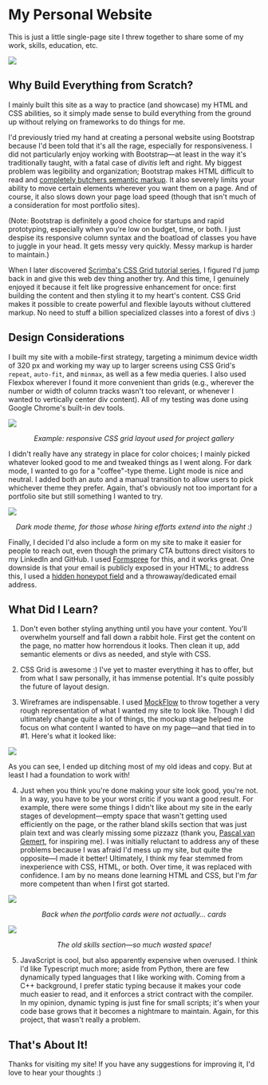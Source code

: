 # My Personal Website

This is just a little single-page site I threw together to share some of my work, skills, education, etc.

![](https://user-images.githubusercontent.com/19352442/59554876-ece7b880-8f77-11e9-972c-cd5c79a99ec8.png)

## Why Build Everything from Scratch?

I mainly built this site as a way to practice (and showcase) my HTML and CSS abilities, so it simply made sense to build everything from the ground up without relying on frameworks to do things for me.

I'd previously tried my hand at creating a personal website using Bootstrap because I'd been told that it's all the rage, especially for responsiveness. I did not particularly enjoy working with Bootstrap—at least in the way it's traditionally taught, with a fatal case of *divitis* left and right. My biggest problem was legibility and organization; Bootstrap makes HTML difficult to read and [completely butchers semantic markup](https://coderwall.com/p/wixovg/bootstrap-without-all-the-debt). It also severely limits your ability to move certain elements wherever you want them on a page. And of course, it also slows down your page load speed (though that isn't much of a consideration for most portfolio sites).

(Note: Bootstrap is definitely a good choice for startups and rapid prototyping, especially when you're low on budget, time, or both. I just despise its responsive column syntax and the boatload of classes you have to juggle in your head. It gets messy very quickly. Messy markup is harder to maintain.)

When I later discovered [Scrimba's CSS Grid tutorial series](https://scrimba.com/g/gR8PTE), I figured I'd jump back in and give this web dev thing another try. And this time, I genuinely enjoyed it because it felt like progressive enhancement for once: first building the content and then styling it to my heart's content. CSS Grid makes it possible to create powerful and flexible layouts without cluttered markup. No need to stuff a billion specialized classes into a forest of divs :)

## Design Considerations

I built my site with a mobile-first strategy, targeting a minimum device width of 320 px and working my way up to larger screens using CSS Grid's `repeat`, `auto-fit`, and `minmax`, as well as a few media queries. I also used Flexbox wherever I found it more convenient than grids (e.g., wherever the number or width of column tracks wasn't too relevant, or whenever I wanted to vertically center div content). All of my testing was done using Google Chrome's built-in dev tools.

![](https://user-images.githubusercontent.com/19352442/59555024-47821400-8f7a-11e9-8168-46c33d38bd62.png)

<p align="center"><i>Example: responsive CSS grid layout used for project gallery</i></p>

I didn't really have any strategy in place for color choices; I mainly picked whatever looked good to me and tweaked things as I went along. For dark mode, I wanted to go for a "coffee"-type theme. Light mode is nice and neutral. I added both an auto and a manual transition to allow users to pick whichever theme they prefer. Again, that's obviously not too important for a portfolio site but still something I wanted to try.

![](https://user-images.githubusercontent.com/19352442/59712393-2409d400-91db-11e9-979e-53eaae71b4d5.png)

<p align="center"><i>Dark mode theme, for those whose hiring efforts extend into the night :)</i></p>

Finally, I decided I'd also include a form on my site to make it easier for people to reach out, even though the primary CTA buttons direct visitors to my LinkedIn and GitHub. I used [Formspree](https://github.com/formspree/formspree) for this, and it works great. One downside is that your email is publicly exposed in your HTML; to address this, I used a [hidden honeypot field](https://help.formspree.io/hc/en-us/articles/360013580813-Honeypot-spam-filtering) and a throwaway/dedicated email address.

## What Did I Learn?

1. Don't even bother styling anything until you have your content. You'll overwhelm yourself and fall down a rabbit hole. First get the content on the page, no matter how horrendous it looks. Then clean it up, add semantic elements or divs as needed, and style with CSS.

2. CSS Grid is awesome :) I've yet to master everything it has to offer, but from what I saw personally, it has immense potential. It's quite possibly the future of layout design.

3. Wireframes are indispensable. I used [MockFlow](https://www.mockflow.com/) to throw together a very rough representation of what I wanted my site to look like. Though I did ultimately change quite a lot of things, the mockup stage helped me focus on what content I wanted to have on my page—and that tied in to #1. Here's what it looked like:

![](https://user-images.githubusercontent.com/19352442/59712852-0ab55780-91dc-11e9-833f-b7b660491608.png)

As you can see, I ended up ditching most of my old ideas and copy. But at least I had a foundation to work with!

4. Just when you think you're done making your site look good, you're not. In a way, you have to be your worst critic if you want a good result. For example, there were some things I didn't like about my site in the early stages of development—empty space that wasn't getting used efficiently on the page, or the rather bland skills section that was just plain text and was clearly missing some pizzazz (thank you, [Pascal van Gemert](http://www.pascalvangemert.nl/), for inspiring me). I was initially reluctant to address any of these problems because I was afraid I'd mess up my site, but quite the opposite—I made it better! Ultimately, I think my fear stemmed from inexperience with CSS, HTML, or both. Over time, it was replaced with confidence. I am by no means done learning HTML and CSS, but I'm *far* more competent than when I first got started.

![](https://user-images.githubusercontent.com/19352442/59555102-8369a900-8f7b-11e9-9806-4102d56424be.png)

<p align="center"><i>Back when the portfolio cards were not actually... cards</i></p>

![](https://user-images.githubusercontent.com/19352442/59555081-4e5d5680-8f7b-11e9-8445-0a5079f20212.png)

<p align="center"><i>The old skills section—so much wasted space!</i></p>

5. JavaScript is cool, but also apparently expensive when overused. I think I'd like Typescript much more; aside from Python, there are few dynamically typed languages that I like working with. Coming from a C++ background, I prefer static typing because it makes your code much easier to read, and it enforces a strict contract with the compiler. In my opinion, dynamic typing is just fine for small scripts; it's when your code base grows that it becomes a nightmare to maintain. Again, for this project, that wasn't really a problem.

## That's About It!

Thanks for visiting my site! If you have any suggestions for improving it, I'd love to hear your thoughts :)
